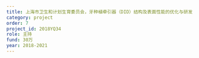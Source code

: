 ```yaml
---
title: 上海市卫生和计划生育委员会，牙种植牵引器（DID）结构及表面性能的优化与研发
category: project
order: 7
project_id: 2018YQ34
role: 主持
fund: 30万
year: 2018-2021
---
```

